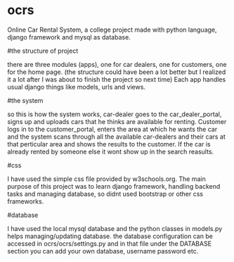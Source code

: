 # ocrs
Online Car Rental System, a college project made with python language, django framework and mysql as database.

#the structure of project 

  there are three modules (apps), one for car dealers, one for customers, one for the home page. (the structure could have been a lot better but I realized it a lot after I was about to finish the project so next time) Each app handles usual django things like models, urls and views.
  
#the system

  so this is how the system works, car-dealer goes to the car_dealer_portal, signs up and uploads cars that he thinks are available for renting. Customer logs in to the customer_portal, enters the area at which he wants the car and the system scans through all the available car-dealers and their cars at that perticular area and shows the results to the customer. If the car is already rented by someone else it wont show up in the search reasults. 
  
#css 
 
  I have used the simple css file provided by w3schools.org. The main purpose of this project was to learn django framework, handling backend tasks and managing database, so didnt used bootstrap or other css frameworks.

#database 

  I have used the local mysql database and the python classes in models.py helps managing/updating database. the database configuration can be accessed in ocrs/ocrs/settings.py and in that file under the DATABASE section you can add your own database, username password etc.
